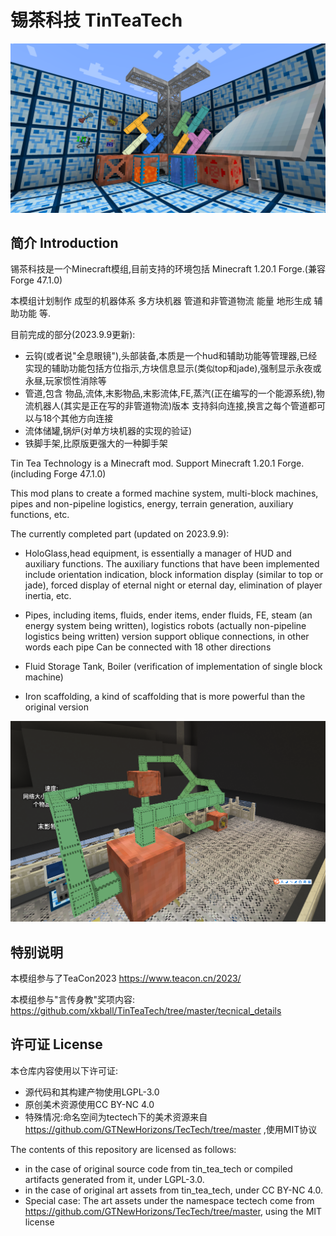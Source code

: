 # 锡茶科技 TinTeaTech

![sample image](https://github.com/xkball/TinTeaTech/blob/master/display_20230909.png "本模组部分方块和物品. Some blocks and items in this mod.")

## 简介 Introduction

锡茶科技是一个Minecraft模组,目前支持的环境包括 Minecraft 1.20.1 Forge.(兼容Forge 47.1.0)

本模组计划制作 成型的机器体系 多方块机器 管道和非管道物流 能量 地形生成 辅助功能 等.

目前完成的部分(2023.9.9更新):

- 云钩(或者说"全息眼镜"),头部装备,本质是一个hud和辅助功能等管理器,已经实现的辅助功能包括方位指示,方块信息显示(类似top和jade),强制显示永夜或永昼,玩家惯性消除等
- 管道,包含 物品,流体,末影物品,末影流体,FE,蒸汽(正在编写的一个能源系统),物流机器人(其实是正在写的非管道物流)版本 支持斜向连接,换言之每个管道都可以与18个其他方向连接
- 流体储罐,锅炉(对单方块机器的实现的验证)
- 铁脚手架,比原版更强大的一种脚手架

Tin Tea Technology is a Minecraft mod. Support Minecraft 1.20.1 Forge.(including Forge 47.1.0)

This mod plans to create a formed machine system, multi-block machines, pipes and non-pipeline logistics, energy, terrain generation, auxiliary functions, etc.

The currently completed part (updated on 2023.9.9):

- HoloGlass,head equipment, is essentially a manager of HUD and auxiliary functions. 
The auxiliary functions that have been implemented include orientation indication, 
block information display (similar to top or jade), forced display of eternal night or eternal day, elimination of player inertia, etc.

- Pipes, including items, fluids, ender items, ender fluids, FE, steam (an energy system being written), logistics robots
(actually non-pipeline logistics being written) version support oblique connections, in other words each pipe Can be connected with 18 other directions

- Fluid Storage Tank, Boiler (verification of implementation of single block machine)

- Iron scaffolding, a kind of scaffolding that is more powerful than the original version

![pipe demo](https://github.com/xkball/TinTeaTech/blob/master/images/pipe_demo.png "Pipe demo")

## 特别说明

本模组参与了TeaCon2023 https://www.teacon.cn/2023/

本模组参与"言传身教"奖项内容: https://github.com/xkball/TinTeaTech/tree/master/tecnical_details

## 许可证 License

 本仓库内容使用以下许可证:

- 源代码和其构建产物使用LGPL-3.0
- 原创美术资源使用CC BY-NC 4.0
- 特殊情况:命名空间为tectech下的美术资源来自 https://github.com/GTNewHorizons/TecTech/tree/master ,使用MIT协议


The contents of this repository are licensed as follows:
- in the case of original source code from tin_tea_tech or compiled artifacts generated from it, under LGPL-3.0.
- in the case of original art assets from tin_tea_tech, under CC BY-NC 4.0.
- Special case: The art assets under the namespace tectech come from https://github.com/GTNewHorizons/TecTech/tree/master, using the MIT license
